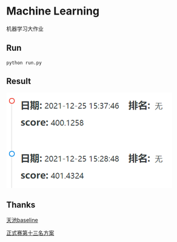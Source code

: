 # Machine Learning
机器学习大作业

## Run
```
python run.py
```
## Result
![天梯结果](result.png)

## Thanks
[天池baseline](https://tianchi.aliyun.com/notebook-ai/detail?spm=5176.12586969.1002.3.1cd8593aazvh87&postId=95422)

[正式赛第十三名方案](https://tianchi.aliyun.com/forum/postDetail?spm=5176.12586969.1002.42.1cd8593aazvh87&postId=104728)

